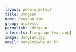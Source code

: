 ```yaml
---
layout: people_detail
title: Dongsun
name: Dongsun Yim
group: professor
permalink: /dongsun
interests: [language learning]
image: dongsun.jpg
email: sunyim@ewha.ac.kr
---
```


